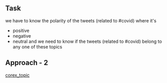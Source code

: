 
## Task

we have to know the polarity of the tweets (related to #covid) where it's
- positive
- negative
- neutral
and we need to know if the tweets (related to #covid) belong to any one of these topics




## Approach - 2

[corex_topic](https://github.com/gregversteeg/corex_topic)
